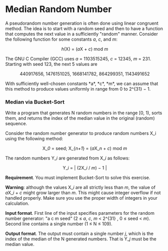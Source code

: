 # Median Random Number
A pseudorandom number generation is often done using linear congruent method.
The idea is to start with a random seed and then to have a function that computes the next value in a sufficiently
"random" manner. Consider the following function for some constants <i>a</i>, <i>c</i>, and <i>m</i>:
<p align="center">
  <i>h</i>(X) = (<i>a</i>X + <i>c</i>) mod <i>m</i>
</p>
The GNU C Compiler (GCC) uses <i>a</i> = 1103515245, <i>c</i> = 12345, <i>m</i> = 231. Starting with seed 123,
the next 5 values are
<p align="center">
  440917656, 1476151025, 1668141782, 864299351, 1143491652
</p>
With sufficiently well-chosen constants *a*, *c*, *m*, we can assume that this
method to produce values uniformly in range from 0 to 2^{31} − 1.
<h3>Median via Bucket-Sort</h3>
Write a program that generates N random numbers in the range [0, 1), sorts them, and returns the index of the median
value in the original (random) sequence.

Consider the random number generator to produce random numbers X_i using
the following method:
<p align="center">
  X_<i>0</i> = seed; X_{<i>n+1</i>} = (<i>a</i>X_<i>n</i> + <i>c</i>) mod <i>m</i>
</p>
The random numbers Y_<i>i</i> are generated from X_<i>i</i> as follows:
<p align="center">
  Y_<i>i</i> = | (2X_<i>i</i> / <i>m</i>) − 1 |
</p>

<b>Requirement</b>. You must implement Bucket-Sort to solve this exercise.

<b>Warning</b>: although the values X_<i>i</i> are all strictly less than <i>m</i>, the value
of <i>a</i>X_<i>i</i> + <i>c</i> might grow larger than <i>m</i>. This might cause integer overflow if
not handled properly. Make sure you use the proper width of integers in your calculation.

<b>Input format</b>. First line of the input specifies parameters for the random
number generator: "a c m seed" (2 ≤ <i>a</i>, <i>c</i>, <i>m</i> < 2^{31} , 0 ≤ seed < <i>m</i>).
Second line contains a single number <N> (1 ≤ N ≤ 109).

<b>Output format</b>. The output must contain a single number <i>j</i>, which is
the index of the median of the N generated numbers. That is Y_<i>j</i> must be the
median value.